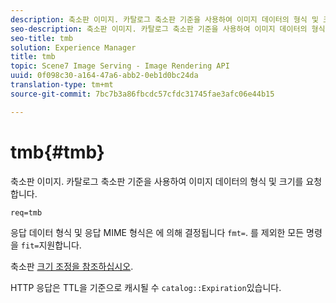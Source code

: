 ```yaml
---
description: 축소판 이미지. 카탈로그 축소판 기준을 사용하여 이미지 데이터의 형식 및 크기를 요청합니다.
seo-description: 축소판 이미지. 카탈로그 축소판 기준을 사용하여 이미지 데이터의 형식 및 크기를 요청합니다.
seo-title: tmb
solution: Experience Manager
title: tmb
topic: Scene7 Image Serving - Image Rendering API
uuid: 0f098c30-a164-47a6-abb2-0eb1d0bc24da
translation-type: tm+mt
source-git-commit: 7bc7b3a86fbcdc57cfdc31745fae3afc06e44b15

---
```



# tmb{#tmb}

축소판 이미지. 카탈로그 축소판 기준을 사용하여 이미지 데이터의 형식 및 크기를 요청합니다.

`req=tmb`

응답 데이터 형식 및 응답 MIME 형식은 에 의해 결정됩니다 `fmt=`. 를 제외한 모든 명령을 `fit=`지원합니다.

축소판 [크기 조정을 참조하십시오](../../../../../../is-api/http-ref/image-serving-api-ref/c-http-protocol-reference/c-notes-on-server-behavior/r-thumbnail-scaling.md#reference-0f71817f721d4913b34816758d69b07f).

HTTP 응답은 TTL을 기준으로 캐시될 수 `catalog::Expiration`있습니다.
